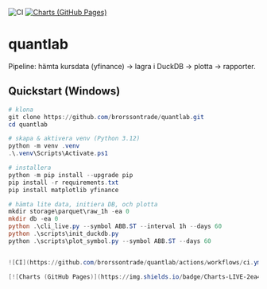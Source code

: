 ﻿![CI](https://github.com/brorssontrade/quantlab/actions/workflows/ci.yml/badge.svg)
[![Charts (GitHub Pages)](https://img.shields.io/badge/Charts-LIVE-2ea44f?logo=github)](https://brorssontrade.github.io/quantlab/)



# quantlab
Pipeline: hämta kursdata (yfinance) → lagra i DuckDB → plotta → rapporter.

## Quickstart (Windows)

```powershell
# klona
git clone https://github.com/brorssontrade/quantlab.git
cd quantlab

# skapa & aktivera venv (Python 3.12)
python -m venv .venv
.\.venv\Scripts\Activate.ps1

# installera
python -m pip install --upgrade pip
pip install -r requirements.txt
pip install matplotlib yfinance

# hämta lite data, initiera DB, och plotta
mkdir storage\parquet\raw_1h -ea 0
mkdir db -ea 0
python .\cli_live.py --symbol ABB.ST --interval 1h --days 60
python .\scripts\init_duckdb.py
python .\scripts\plot_symbol.py --symbol ABB.ST --days 60


![CI](https://github.com/brorssontrade/quantlab/actions/workflows/ci.yml/badge.svg)

[![Charts (GitHub Pages)](https://img.shields.io/badge/Charts-LIVE-2ea44f?logo=github)](https://brorssontrade.github.io/quantlab/)

